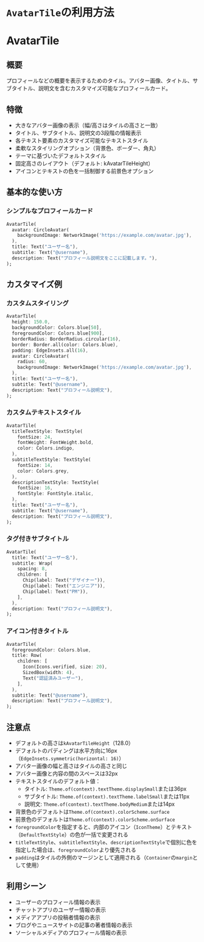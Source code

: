 # `AvatarTile`の利用方法

# AvatarTile

## 概要

プロフィールなどの概要を表示するためのタイル。アバター画像、タイトル、サブタイトル、説明文を含むカスタマイズ可能なプロフィールカード。

## 特徴

- 大きなアバター画像の表示（幅/高さはタイルの高さと一致）
- タイトル、サブタイトル、説明文の3段階の情報表示
- 各テキスト要素のカスタマイズ可能なテキストスタイル
- 柔軟なスタイリングオプション（背景色、ボーダー、角丸）
- テーマに基づいたデフォルトスタイル
- 固定高さのレイアウト（デフォルト: kAvatarTileHeight）
- アイコンとテキストの色を一括制御する前景色オプション

## 基本的な使い方

### シンプルなプロフィールカード

```dart
AvatarTile(
  avatar: CircleAvatar(
    backgroundImage: NetworkImage('https://example.com/avatar.jpg'),
  ),
  title: Text("ユーザー名"),
  subtitle: Text("@username"),
  description: Text("プロフィール説明文をここに記載します。"),
);
```

## カスタマイズ例

### カスタムスタイリング

```dart
AvatarTile(
  height: 150.0,
  backgroundColor: Colors.blue[50],
  foregroundColor: Colors.blue[900],
  borderRadius: BorderRadius.circular(16),
  border: Border.all(color: Colors.blue),
  padding: EdgeInsets.all(16),
  avatar: CircleAvatar(
    radius: 60,
    backgroundImage: NetworkImage('https://example.com/avatar.jpg'),
  ),
  title: Text("ユーザー名"),
  subtitle: Text("@username"),
  description: Text("プロフィール説明文"),
);
```

### カスタムテキストスタイル

```dart
AvatarTile(
  titleTextStyle: TextStyle(
    fontSize: 24,
    fontWeight: FontWeight.bold,
    color: Colors.indigo,
  ),
  subtitleTextStyle: TextStyle(
    fontSize: 14,
    color: Colors.grey,
  ),
  descriptionTextStyle: TextStyle(
    fontSize: 16,
    fontStyle: FontStyle.italic,
  ),
  title: Text("ユーザー名"),
  subtitle: Text("@username"),
  description: Text("プロフィール説明文"),
);
```

### タグ付きサブタイトル

```dart
AvatarTile(
  title: Text("ユーザー名"),
  subtitle: Wrap(
    spacing: 8,
    children: [
      Chip(label: Text("デザイナー")),
      Chip(label: Text("エンジニア")),
      Chip(label: Text("PM")),
    ],
  ),
  description: Text("プロフィール説明文"),
);
```

### アイコン付きタイトル

```dart
AvatarTile(
  foregroundColor: Colors.blue,
  title: Row(
    children: [
      Icon(Icons.verified, size: 20),
      SizedBox(width: 4),
      Text("認証済みユーザー"),
    ],
  ),
  subtitle: Text("@username"),
  description: Text("プロフィール説明文"),
);
```

## 注意点

- デフォルトの高さは`kAvatarTileHeight`（128.0）
- デフォルトのパディングは水平方向に16px（`EdgeInsets.symmetric(horizontal: 16)`）
- アバター画像の幅と高さはタイルの高さと同じ
- アバター画像と内容の間のスペースは32px
- テキストスタイルのデフォルト値：
  - タイトル: `Theme.of(context).textTheme.displaySmall`または36px
  - サブタイトル: `Theme.of(context).textTheme.labelSmall`または11px
  - 説明文: `Theme.of(context).textTheme.bodyMedium`または14px
- 背景色のデフォルトは`Theme.of(context).colorScheme.surface`
- 前景色のデフォルトは`Theme.of(context).colorScheme.onSurface`
- `foregroundColor`を指定すると、内部のアイコン（`IconTheme`）とテキスト（`DefaultTextStyle`）の色が一括で変更される
- `titleTextStyle`、`subtitleTextStyle`、`descriptionTextStyle`で個別に色を指定した場合は、`foregroundColor`より優先される
- `padding`はタイルの外側のマージンとして適用される（`Container`の`margin`として使用）

## 利用シーン 

- ユーザーのプロフィール情報の表示
- チャットアプリのユーザー情報の表示
- メディアアプリの投稿者情報の表示
- ブログやニュースサイトの記事の著者情報の表示
- ソーシャルメディアのプロフィール情報の表示

